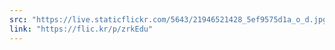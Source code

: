 ```yaml
---
src: "https://live.staticflickr.com/5643/21946521428_5ef9575d1a_o_d.jpg"
link: "https://flic.kr/p/zrkEdu"
---
```

